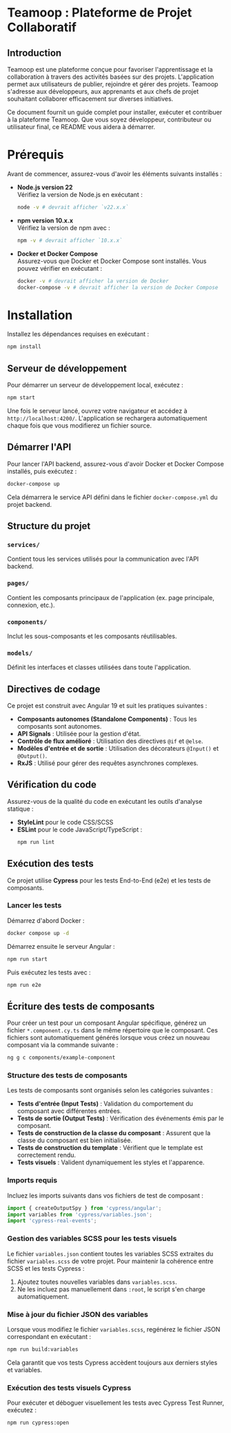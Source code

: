 # Teamoop : Plateforme de Projet Collaboratif

## Introduction

Teamoop est une plateforme conçue pour favoriser l'apprentissage et la collaboration à travers des activités basées sur des projets. L'application permet aux utilisateurs de publier, rejoindre et gérer des projets. Teamoop s'adresse aux développeurs, aux apprenants et aux chefs de projet souhaitant collaborer efficacement sur diverses initiatives.

Ce document fournit un guide complet pour installer, exécuter et contribuer à la plateforme Teamoop. Que vous soyez développeur, contributeur ou utilisateur final, ce README vous aidera à démarrer.

# Prérequis

Avant de commencer, assurez-vous d'avoir les éléments suivants installés :

- **Node.js version 22**  
  Vérifiez la version de Node.js en exécutant :

  ```bash
  node -v # devrait afficher `v22.x.x`
  ```

- **npm version 10.x.x**  
  Vérifiez la version de npm avec :

  ```bash
  npm -v # devrait afficher `10.x.x`
  ```

- **Docker et Docker Compose**  
  Assurez-vous que Docker et Docker Compose sont installés. Vous pouvez vérifier en exécutant :

  ```bash
  docker -v # devrait afficher la version de Docker
  docker-compose -v # devrait afficher la version de Docker Compose
  ```

# Installation

Installez les dépendances requises en exécutant :

```bash
npm install
```

## Serveur de développement

Pour démarrer un serveur de développement local, exécutez :

```bash
npm start
```

Une fois le serveur lancé, ouvrez votre navigateur et accédez à `http://localhost:4200/`. L'application se rechargera automatiquement chaque fois que vous modifierez un fichier source.

## Démarrer l'API

Pour lancer l'API backend, assurez-vous d'avoir Docker et Docker Compose installés, puis exécutez :

```bash
docker-compose up
```

Cela démarrera le service API défini dans le fichier `docker-compose.yml` du projet backend.

## Structure du projet

### `services/`

Contient tous les services utilisés pour la communication avec l'API backend.

### `pages/`

Contient les composants principaux de l'application (ex. page principale, connexion, etc.).

### `components/`

Inclut les sous-composants et les composants réutilisables.

### `models/`

Définit les interfaces et classes utilisées dans toute l'application.

## Directives de codage

Ce projet est construit avec Angular 19 et suit les pratiques suivantes :

- **Composants autonomes (Standalone Components)** : Tous les composants sont autonomes.
- **API Signals** : Utilisée pour la gestion d'état.
- **Contrôle de flux amélioré** : Utilisation des directives `@if` et `@else`.
- **Modèles d'entrée et de sortie** : Utilisation des décorateurs `@Input()` et `@Output()`.
- **RxJS** : Utilisé pour gérer des requêtes asynchrones complexes.

## Vérification du code

Assurez-vous de la qualité du code en exécutant les outils d'analyse statique :

- **StyleLint** pour le code CSS/SCSS
- **ESLint** pour le code JavaScript/TypeScript :
  ```bash
  npm run lint
  ```

## Exécution des tests

Ce projet utilise **Cypress** pour les tests End-to-End (e2e) et les tests de composants.

### Lancer les tests

Démarrez d'abord Docker :

```bash
docker compose up -d
```

Démarrez ensuite le serveur Angular :

```bash
npm run start
```

Puis exécutez les tests avec :

```bash
npm run e2e
```

## Écriture des tests de composants

Pour créer un test pour un composant Angular spécifique, générez un fichier `*.component.cy.ts` dans le même répertoire que le composant. Ces fichiers sont automatiquement générés lorsque vous créez un nouveau composant via la commande suivante :

```bash
ng g c components/example-component
```

### Structure des tests de composants

Les tests de composants sont organisés selon les catégories suivantes :

- **Tests d'entrée (Input Tests)** : Validation du comportement du composant avec différentes entrées.
- **Tests de sortie (Output Tests)** : Vérification des événements émis par le composant.
- **Tests de construction de la classe du composant** : Assurent que la classe du composant est bien initialisée.
- **Tests de construction du template** : Vérifient que le template est correctement rendu.
- **Tests visuels** : Valident dynamiquement les styles et l'apparence.

### Imports requis

Incluez les imports suivants dans vos fichiers de test de composant :

```typescript
import { createOutputSpy } from 'cypress/angular';
import variables from 'cypress/variables.json';
import 'cypress-real-events';
```

### Gestion des variables SCSS pour les tests visuels

Le fichier `variables.json` contient toutes les variables SCSS extraites du fichier `variables.scss` de votre projet. Pour maintenir la cohérence entre SCSS et les tests Cypress :

1. Ajoutez toutes nouvelles variables dans `variables.scss`.
2. Ne les incluez pas manuellement dans `:root`, le script s'en charge automatiquement.

### Mise à jour du fichier JSON des variables

Lorsque vous modifiez le fichier `variables.scss`, regénérez le fichier JSON correspondant en exécutant :

```bash
npm run build:variables
```

Cela garantit que vos tests Cypress accèdent toujours aux derniers styles et variables.

### Exécution des tests visuels Cypress

Pour exécuter et déboguer visuellement les tests avec Cypress Test Runner, exécutez :

```bash
npm run cypress:open
```
